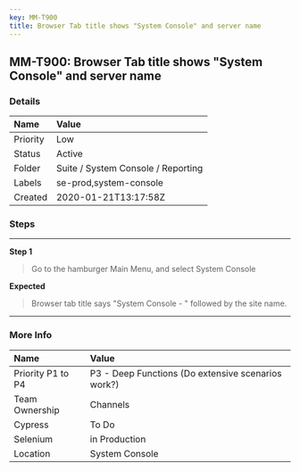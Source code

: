 ```yaml
---
key: MM-T900
title: Browser Tab title shows "System Console" and server name
---
```


## MM-T900: Browser Tab title shows "System Console" and server name

### Details

| Name     | Value                              |
| :------- | :--------------------------------- |
| Priority | Low                                |
| Status   | Active                             |
| Folder   | Suite / System Console / Reporting |
| Labels   | se-prod,system-console             |
| Created  | 2020-01-21T13:17:58Z               |

### Steps

<hr/>

**Step 1**

> <article>Go to the hamburger Main Menu, and select System Console</article>

**Expected**

> <article>Browser tab title says &quot;System Console - &quot; followed by the site name.</article>

<hr/>

### More Info

| Name              | Value                                              |
| :---------------- | :------------------------------------------------- |
| Priority P1 to P4 | P3 - Deep Functions (Do extensive scenarios work?) |
| Team Ownership    | Channels                                           |
| Cypress           | To Do                                              |
| Selenium          | in Production                                      |
| Location          | System Console                                     |
